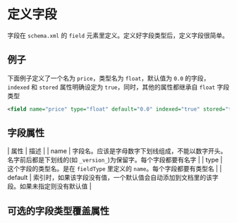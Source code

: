 # 定义字段

字段在 `schema.xml` 的 `field` 元素里定义。定义好字段类型后，定义字段很简单。

## 例子

下面例子定义了一个名为 `price`，类型名为 `float`，默认值为 `0.0` 的字段，`indexed` 和 `stored` 属性明确设定为 `true`，同时，其他的属性都继承自 `float` 字段类型

```xml
<field name="price" type="float" default="0.0" indexed="true" stored="true"/>
```

## 字段属性

| 属性 | 描述 |
| name | 字段名。应该是字母数字下划线组成，不能以数字开头。名字前后都是下划线的(如 `_version_`)为保留字。每个字段都要有名字 |
| type | 这个字段的类型名。是在 `fieldType` 里定义的 `name`。每个字段都要有类型名 |
| default | 索引时，如果该字段没有值，一个默认值会自动添加到文档里的该字段。如果未指定则没有默认值 |

## 可选的字段类型覆盖属性

